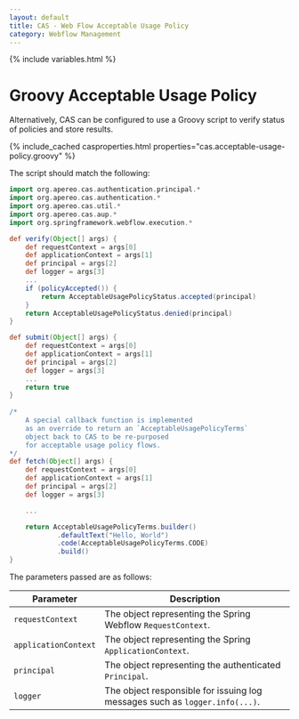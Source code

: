 ```yaml
---
layout: default
title: CAS - Web Flow Acceptable Usage Policy
category: Webflow Management
---
```


{% include variables.html %}

# Groovy Acceptable Usage Policy

Alternatively, CAS can be configured to use a Groovy script to verify status
of policies and store results. 

{% include_cached casproperties.html properties="cas.acceptable-usage-policy.groovy" %}

The script should match the following:

```groovy
import org.apereo.cas.authentication.principal.*
import org.apereo.cas.authentication.*
import org.apereo.cas.util.*
import org.apereo.cas.aup.*
import org.springframework.webflow.execution.*

def verify(Object[] args) {
    def requestContext = args[0]
    def applicationContext = args[1]
    def principal = args[2]
    def logger = args[3]
    ...
    if (policyAccepted()) {
        return AcceptableUsagePolicyStatus.accepted(principal)
    }
    return AcceptableUsagePolicyStatus.denied(principal)
}

def submit(Object[] args) {
    def requestContext = args[0]
    def applicationContext = args[1]
    def principal = args[2]
    def logger = args[3]
    ...
    return true
}
     
/*
    A special callback function is implemented
    as an override to return an `AcceptableUsagePolicyTerms` 
    object back to CAS to be re-purposed
    for acceptable usage policy flows.
*/
def fetch(Object[] args) {
    def requestContext = args[0]
    def applicationContext = args[1]
    def principal = args[2]
    def logger = args[3]

    ...    

    return AcceptableUsagePolicyTerms.builder()
            .defaultText("Hello, World")
            .code(AcceptableUsagePolicyTerms.CODE)
            .build()
}
```

The parameters passed are as follows:

| Parameter             | Description
|-----------------------|-----------------------------------------------------------------------
| `requestContext`      | The object representing the Spring Webflow `RequestContext`.
| `applicationContext`  | The object representing the Spring `ApplicationContext`.
| `principal`           | The object representing the authenticated `Principal`.
| `logger`              | The object responsible for issuing log messages such as `logger.info(...)`.
